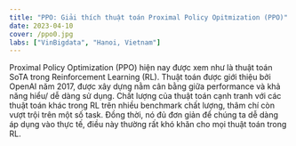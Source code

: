 ```yaml
---
title: "PPO: Giải thích thuật toán Proximal Policy Opitmization (PPO)"
date: 2023-04-10
cover: /ppo0.jpg
labs: ["VinBigdata", "Hanoi, Vietnam"]
---
```


Proximal Policy Optimization (PPO) hiện nay được xem như là thuật toán SoTA trong Reinforcement Learning (RL). Thuật toán 
được giới thiệu bởi OpenAI năm 2017, được xây dựng nằm cân bằng giữa performance và khả năng hiểu/ dễ dàng sử dụng. 
Chất lượng của thuật toán cạnh tranh với các thuật toán khác trong RL trên nhiều benchmark chất lượng, thâm chí còn vượt 
trội trên một số task. Đồng thời, nó đủ đơn giản để chúng ta dễ dàng áp dụng vào thực tế, điều này thường rất khó khăn 
cho mọi thuật toán trong RL.

